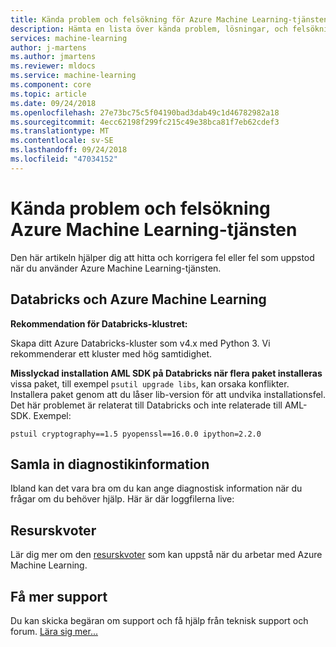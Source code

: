 ```yaml
---
title: Kända problem och felsökning för Azure Machine Learning-tjänsten
description: Hämta en lista över kända problem, lösningar, och felsökning
services: machine-learning
author: j-martens
ms.author: jmartens
ms.reviewer: mldocs
ms.service: machine-learning
ms.component: core
ms.topic: article
ms.date: 09/24/2018
ms.openlocfilehash: 27e73bc75c5f04190bad3dab49c1d46782982a18
ms.sourcegitcommit: 4ecc62198f299fc215c49e38bca81f7eb62cdef3
ms.translationtype: MT
ms.contentlocale: sv-SE
ms.lasthandoff: 09/24/2018
ms.locfileid: "47034152"
---
```

# <a name="known-issues-and-troubleshooting-azure-machine-learning-service"></a>Kända problem och felsökning Azure Machine Learning-tjänsten
 
Den här artikeln hjälper dig att hitta och korrigera fel eller fel som uppstod när du använder Azure Machine Learning-tjänsten. 


## <a name="databricks-and-azure-machine-learning"></a>Databricks och Azure Machine Learning

**Rekommendation för Databricks-klustret:** 

Skapa ditt Azure Databricks-kluster som v4.x med Python 3. Vi rekommenderar ett kluster med hög samtidighet.
 
**Misslyckad installation AML SDK på Databricks när flera paket installeras** vissa paket, till exempel `psutil upgrade libs`, kan orsaka konflikter. Installera paket genom att du låser lib-version för att undvika installationsfel. Det här problemet är relaterat till Databricks och inte relaterade till AML-SDK. Exempel:
```
pstuil cryptography==1.5 pyopenssl==16.0.0 ipython=2.2.0
```


## <a name="gather-diagnostics-information"></a>Samla in diagnostikinformation
Ibland kan det vara bra om du kan ange diagnostisk information när du frågar om du behöver hjälp. Här är där loggfilerna live:

## <a name="resource-quotas"></a>Resurskvoter

Lär dig mer om den [resurskvoter](how-to-manage-quotas.md) som kan uppstå när du arbetar med Azure Machine Learning.

## <a name="get-more-support"></a>Få mer support

Du kan skicka begäran om support och få hjälp från teknisk support och forum. [Lära sig mer...](support-for-aml-services.md)
